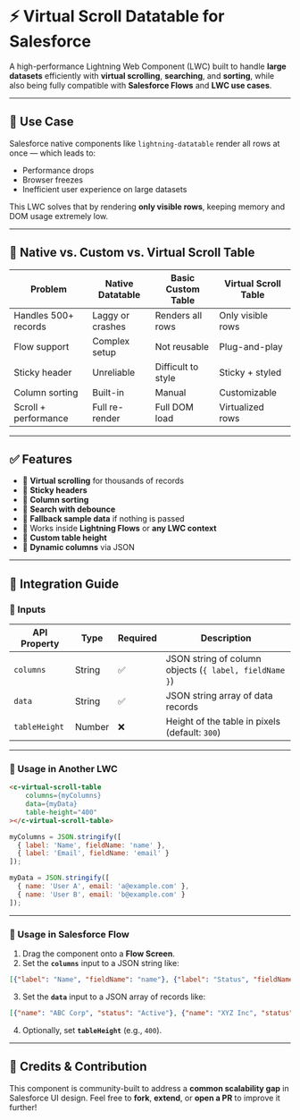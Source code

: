 # ⚡ Virtual Scroll Datatable for Salesforce

A high-performance Lightning Web Component (LWC) built to handle **large datasets** efficiently with **virtual scrolling**, **searching**, and **sorting**, while also being fully compatible with **Salesforce Flows** and **LWC use cases**.

---

## 🎯 Use Case

Salesforce native components like `lightning-datatable` render all rows at once — which leads to:

* Performance drops
* Browser freezes
* Inefficient user experience on large datasets

This LWC solves that by rendering **only visible rows**, keeping memory and DOM usage extremely low.

---

## 🚨 Native vs. Custom vs. Virtual Scroll Table

| Problem              | Native Datatable | Basic Custom Table | Virtual Scroll Table |
| -------------------- | ---------------- | ------------------ | -------------------- |
| Handles 500+ records | Laggy or crashes | Renders all rows   | Only visible rows    |
| Flow support         | Complex setup    | Not reusable       | Plug-and-play        |
| Sticky header        | Unreliable       | Difficult to style | Sticky + styled      |
| Column sorting       | Built-in         | Manual             | Customizable         |
| Scroll + performance | Full re-render   | Full DOM load      | Virtualized rows     |

---

## ✅ Features

* 🔹 **Virtual scrolling** for thousands of records
* 🔹 **Sticky headers**
* 🔹 **Column sorting**
* 🔹 **Search with debounce**
* 🔹 **Fallback sample data** if nothing is passed
* 🔹 Works inside **Lightning Flows** or **any LWC context**
* 🔹 **Custom table height**
* 🔹 **Dynamic columns** via JSON

---

## 🔌 Integration Guide

### 🔸 Inputs

| API Property  | Type   | Required | Description                                            |
| ------------- | ------ | -------- | ------------------------------------------------------ |
| `columns`     | String | ✅        | JSON string of column objects (`{ label, fieldName }`) |
| `data`        | String | ✅        | JSON string array of data records                      |
| `tableHeight` | Number | ❌        | Height of the table in pixels (default: `300`)         |

---

### 🔸 Usage in Another LWC

```html
<c-virtual-scroll-table
    columns={myColumns}
    data={myData}
    table-height="400"
></c-virtual-scroll-table>
```

```js
myColumns = JSON.stringify([
  { label: 'Name', fieldName: 'name' },
  { label: 'Email', fieldName: 'email' }
]);

myData = JSON.stringify([
  { name: 'User A', email: 'a@example.com' },
  { name: 'User B', email: 'b@example.com' }
]);
```

---

### 🔸 Usage in Salesforce Flow

1. Drag the component onto a **Flow Screen**.
2. Set the **`columns`** input to a JSON string like:

```json
[{"label": "Name", "fieldName": "name"}, {"label": "Status", "fieldName": "status"}]
```

3. Set the **`data`** input to a JSON array of records like:

```json
[{"name": "ABC Corp", "status": "Active"}, {"name": "XYZ Inc", "status": "Inactive"}]
```

4. Optionally, set **`tableHeight`** (e.g., `400`).

---

## 👏 Credits & Contribution

This component is community-built to address a **common scalability gap** in Salesforce UI design.
Feel free to **fork**, **extend**, or **open a PR** to improve it further!
